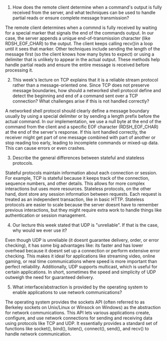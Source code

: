1. How does the remote client determine when a command's output is fully received from the server, and what techniques can be used to handle partial reads or ensure complete message transmission?

The remote client determines when a commnd is fully received by waiting for a special marker that signals the end of the commands output. In our case, the server appends a unique end-of-transmission character (like RDSH_EOF_CHAR) to the output. The client keeps calling recv()in a loop until it sees that marker. Other techniques include sending the length of the message first (so the client knows how many bytes to expect) or using a delimiter that is unlikely to appear in the actual output. These methods help handle partial reads and ensure the entire message is received before processing it.

2. This week's lecture on TCP explains that it is a reliable stream protocol rather than a message-oriented one. Since TCP does not preserve message boundaries, how should a networked shell protocol define and detect the beginning and end of a command sent over a TCP connection? What challenges arise if this is not handled correctly?

A networked shell protocol should clearly define a message boundary usually by using a special delimiter or by sending a length prefix before the actual command. In our implementation, we use a null byte at the end of the command from the client and a specific EOF character (RDSH_EOF_CHAR) at the end of the server's response. If this isnt handled correctly, the receiver might get part of one message combined with part of another or stop reading too early, leading to incomplete commands or mixed-up data. This can cause errors or even crashes.

3. Describe the general differences between stateful and stateless protocols.

Stateful protocols maintain information about each connection or session. For example, TCP is stateful because it keeps track of the connection, sequence numbers, and other details. This allows for more complex interactions but uses more resources. Stateless protocols, on the other hand, dont store any session information between requests. Each request is treated as an independent transaction, like in basic HTTP. Stateless protocols are easier to scale because the server doesnt have to remember previous interactions, but they might require extra work to handle things like authentication or session management.

4. Our lecture this week stated that UDP is "unreliable". If that is the case, why would we ever use it?

Even though UDP is unreliable (it doesnt guarantee delivery, order, or error checking), it has some big advantages like: its faster and has lower overhead because it doesnt set up a connection or perform extensive error checking. This makes it ideal for applications like streaming video, online gaming, or real time communications where speed is more important than perfect reliability. Additionally, UDP supports multicast, which is useful for certain applications. In short, sometimes the speed and simplicity of UDP outweigh the need for guaranteed delivery.

5. What interface/abstraction is provided by the operating system to enable applications to use network communications?

The operating system provides the sockets API (often referred to as Berkeley sockets on Unix/Linux or Winsock on Windows) as the abstraction for network communications. This API lets various applications create, configure, and use network connections for sending and receiving data using protocols like TCP and UDP. It essentially provides a standard set of functions like socket(), bind(), listen(), connect(), send(), and recv() to handle network communication.